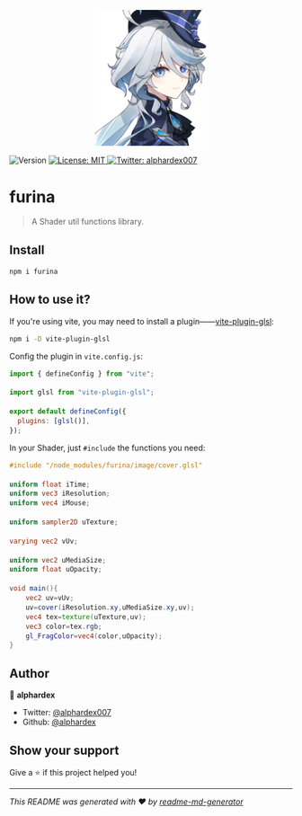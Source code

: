 <p align="center">
  <img src="./assets/logo.jpg" width="200">
</p>
<p>
  <img alt="Version" src="https://img.shields.io/npm/v/furina.svg" />
  <a href="#" target="_blank">
    <img alt="License: MIT" src="https://img.shields.io/badge/License-MIT-yellow.svg" />
  </a>
  <a href="https://twitter.com/alphardex007" target="_blank">
    <img alt="Twitter: alphardex007" src="https://img.shields.io/twitter/follow/alphardex007.svg?style=social" />
  </a>
</p>

# furina

> A Shader util functions library.

## Install

```sh
npm i furina
```

## How to use it?

If you're using vite, you may need to install a plugin——[vite-plugin-glsl](https://github.com/UstymUkhman/vite-plugin-glsl):

```sh
npm i -D vite-plugin-glsl
```

Config the plugin in `vite.config.js`:

```js
import { defineConfig } from "vite";

import glsl from "vite-plugin-glsl";

export default defineConfig({
  plugins: [glsl()],
});
```

In your Shader, just `#include` the functions you need:

```glsl
#include "/node_modules/furina/image/cover.glsl"

uniform float iTime;
uniform vec3 iResolution;
uniform vec4 iMouse;

uniform sampler2D uTexture;

varying vec2 vUv;

uniform vec2 uMediaSize;
uniform float uOpacity;

void main(){
    vec2 uv=vUv;
    uv=cover(iResolution.xy,uMediaSize.xy,uv);
    vec4 tex=texture(uTexture,uv);
    vec3 color=tex.rgb;
    gl_FragColor=vec4(color,uOpacity);
}
```

## Author

👤 **alphardex**

- Twitter: [@alphardex007](https://twitter.com/alphardex007)
- Github: [@alphardex](https://github.com/alphardex)

## Show your support

Give a ⭐️ if this project helped you!

---

_This README was generated with ❤️ by [readme-md-generator](https://github.com/kefranabg/readme-md-generator)_
